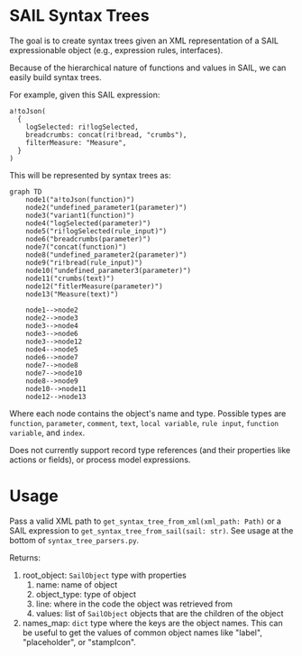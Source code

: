 # SAIL Syntax Trees

The goal is to create syntax trees given an XML representation of a SAIL expressionable object 
(e.g., expression rules, interfaces). 

Because of the hierarchical nature of functions and values in SAIL, we can easily build syntax trees.

For example, given this SAIL expression:
```SAIL
a!toJson(
  {
    logSelected: ri!logSelected,
    breadcrumbs: concat(ri!bread, "crumbs"),
    filterMeasure: "Measure",
  }
)
```

This will be represented by syntax trees as:
```mermaid
graph TD
    node1("a!toJson(function)")
    node2("undefined_parameter1(parameter)")
    node3("variant1(function)")
    node4("logSelected(parameter)")
    node5("ri!logSelected(rule_input)")
    node6("breadcrumbs(parameter)")
    node7("concat(function)")
    node8("undefined_parameter2(parameter)")
    node9("ri!bread(rule_input)")
    node10("undefined_parameter3(parameter)")
    node11("crumbs(text)")
    node12("fitlerMeasure(parameter)")
    node13("Measure(text)")

    node1-->node2
    node2-->node3
    node3-->node4
    node3-->node6
    node3-->node12
    node4-->node5
    node6-->node7
    node7-->node8
    node7-->node10
    node8-->node9
    node10-->node11
    node12-->node13
```
Where each node contains the object's name and type. Possible types are `function`, `parameter`,
`comment`, `text`, `local variable`, `rule input`, `function variable`, and `index`.

Does not currently support record type references (and their properties like actions or fields), or process model expressions.

# Usage
Pass a valid XML path to `get_syntax_tree_from_xml(xml_path: Path)` or a SAIL expression to 
`get_syntax_tree_from_sail(sail: str)`. See usage at the bottom of `syntax_tree_parsers.py`.

Returns:
1. root_object: `SailObject` type with properties
   1. name: name of object
   2. object_type: type of object
   3. line: where in the code the object was retrieved from
   4. values: list of `SailObject` objects that are the children of the object
2. names_map: `dict` type where the keys are the object names. This can be useful to get the 
values of common object names like "label", "placeholder", or "stampIcon".
